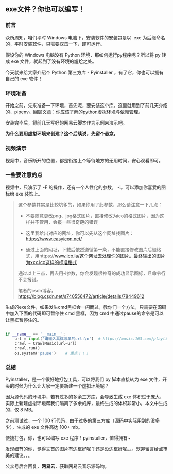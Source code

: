 ## exe文件？你也可以编写！


### 前言

众所周知，咱们平时 Windows 电脑下，安装软件的安装包是以 .exe 为后缀命名的，平时安装软件，只需要双击一下，即可运行。



假设你的 Windows 电脑没有 Python 环境，那如何运行py程序呢？所以将 py 转成 exe 文件，就起到了没有环境的尴尬之处。



今天就来给大家介绍个 Python 第三方库 - Pyinstaller ，有了它，你也可以拥有自己的 exe 软件！

### 环境准备

开始之前，先来准备一下环境，首先呢，要安装这个库。这里就用到了前几天介绍的，pipenv。回顾文章：[你应该了解的python虚拟环境与依赖管理](http://mp.weixin.qq.com/s?__biz=MzAxMTM3MDk2Ng==&mid=2451659637&idx=1&sn=4e2cf1c3da52eded4aba9cadc8bc87f6&chksm=8c97d3ccbbe05adaa062d237baaf1ca32b5bbad30c2332ad1488d7a07559a8680322b77eee94&scene=21#wechat_redirect)。



安装完毕后，将前几天写好的网易云脚本作为示例来演示吧。



**为什么要用虚拟环境来创建？这个后续说，先留个悬念。**


### 视频演示

视频中，音乐断开的位置，都是衔接上个等待地方的无用时间，安心观看即可。

### 一些要注意的点


视频中，只演示了 -F 的操作，还有一个人性化的参数， -i。可以添加你喜爱的图标给 exe 装饰上。

> 这个参数其实是比较坑爹的，如果你用了此参数，那么请注意一下几点：
> 
> 
> 
> - 不要随意更改png、jpg格式图片，直接修改为ico的格式图片，因为这样并不管用，会报一些很奇葩的错误 
> 
> 
> 
> - 这里我给出对应的网址，你可以先从这个网址找图片：https://www.easyicon.net/
> 
> 
> 
> - 通过上面的网址，下载后依然遵循第一条，不能直接修改图片后缀格式，用https://www.ico.la/这个网址去处理你的图片。最终输出的图片为xxx.ico这样的标准格式
> 
> 
> 
> 通过以上三点，再去用-i参数，你会发现很神奇的成功显示图标，且命令行不会报错。
> 
> 笔者的csdn博客，https://blog.csdn.net/s740556472/article/details/78449612


生成的exe文件，如果发生cmd黑框会一闪而过，教你们一个方法，只需要在源码中加入下面的代码即可暂停住 cmd 黑框，因为 cmd 中通过pause的命令是可以让黑框暂停住的。

```python

if __name__ == '__main__':
    url = input('请输入具体歌单的url:\n')  # https://music.163.com/playlist?id=2269661190
    crawl = CrawlMusic(url=url)
    crawl.run()
    os.system('pause')    # 重点！！！
```


### 总结

Pyinstaller，是一个很好地打包工具，可以将我们 py 脚本直接转为 exe 文件，开头的时候为什么让大家一定要新建一个虚拟环境呢？



因为源代码的环境中，若有过多的多余三方库，会导致生成 exe 体积过于庞大，实际上新建虚拟环境帮我们隔离了多余的库，最终生成的体积非常小，本文中生成的，仅 8 MB。



之前测试过，一个 100 行代码，由于过多的第三方库（源码中实际用到的没多少），生成的 exe 文件高达 100+ mb。



便捷打包，你，也可以编写 exe 程序！pyinstaller，值得拥有~



发现细节的你，觉得文首的图片有边框好呢？还是没边框好呢。。。欢迎留言给点审美的建议。。。


公众号后台回复，**网易云**，获取网易云音乐源码哟。